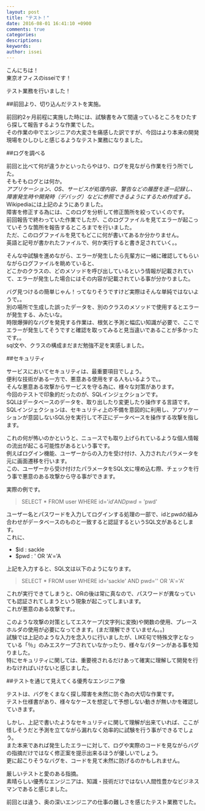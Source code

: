 ```yaml
---
layout: post
title: "テスト！"
date: 2016-08-01 16:41:10 +0900
comments: true
categories: 
descriptions: 
keywords: 
author: issei 
---
```


こんにちは！  
東京オフィスのisseiです！  

テスト業務を行いました！  
<!--more-->

##前回より、切り込んだテストを実施。  

前回約2ヶ月前程に実施した時には、試験書をみて間違っているところをひたすら探して報告するような作業でした。  
その作業の中でエンジニアの大変さを痛感した訳ですが、今回はより本来の開発現場をひしひしと感じるようなテスト業務になりました。  

##ログを調べる  

前回と比べて何が違うかといったらやはり、ログを見ながら作業を行う所でした。  
そもそもログとは何か。  
*アプリケーション、OS、サービスが処理内容、警告などの履歴を逐一記録し、障害発生時や開発時（デバッグ）などに参照できるようにするため作成する。*  
Wikipediaには上記のようにありました。  
障害を修正する為には、このログを分析して修正箇所を絞っていくのです。  
前回報告で終わっていた作業でしたが、このログファイルを見てエラーが起こっていそうな箇所を報告するところまでを行いました。  
ただ、このログファイルを見てもどこに何が書いてあるか分かりません。  
英語と記号が書かれたファイルで、何か実行すると書き足されていく。。  

そんな中試験を進めながら、エラーが発生したら先輩方に一緒に確認してもらいながらログファイルを眺めていると、  
どこかのクラスの、どのメソッドを呼び出しているという情報が記載されていて、エラーが発生した場合にはその内容が記載されている事が分かりました。  

バグ見つけるの簡単じゃん！ってなりそうですけど実際はそんな単純ではないようで。。  
別の場所で生成した誤ったデータを、別のクラスのメソッドで使用するとエラーが発生する、みたいな。  
時限爆弾的なバグを発見する作業は、根気と予測と幅広い知識が必要で、ここでエラーが発生してそうですと確認を取ってみると見当違いであることが多かったです。。  
sql文や、クラスの構成まだまだ勉強不足を実感しました。  

##セキュリティ  

サービスにおいてセキュリティは、最重要項目でしょう。  
便利な技術がある一方で、悪意ある使用をする人もいるようで。。  
そんな悪意ある攻撃からサービスを守る為に、様々な対策があります。  
今回のテストで印象的だったのが、SQLインジェクションです。  
SQLはデータベースのデータを、取り出したり変更したり操作する言語です。  
SQLインジェクションは、セキュリティ上の不備を意図的に利用し、アプリケーションが意図しないSQL分を実行して不正にデータベースを操作する攻撃を指します。  

これの何が怖いのかというと、ニュースでも取り上げられているような個人情報の流出が起こる可能性があるという事です。  
例えばログイン機能、ユーザーからの入力を受け付け、入力されたパラメータを元に画面遷移を行います。  
この、ユーザーから受け付けたパラメータをSQL文に埋め込む際、チェックを行う事で悪意のある攻撃から守る事ができます。  

実際の例です。

>SELECT * FROM user WHERE id='$id' AND pwd='$pwd'  

ユーザー名とパスワードを入力してログインする処理の一部で、idとpwdの組み合わせがデータベースのものと一致すると認証するというSQL文があるとします。  
これに、

* $id : sackle  
* $pwd  : ' OR 'A'='A  

上記を入力すると、SQL文は以下のようになります。  

>SELECT * FROM user WHERE id='sackle' AND pwd='' OR 'A'='A'

これが実行できてしまうと、ORの後は常に真なので、パスワードが異なっていても認証されてしまうという現象が起こってしまいます。  
これが悪意のある攻撃です。。  


このような攻撃の対策としてエスケープ(文字列に変換)や関数の使用、プレースホルダの使用が必要になってきます。(まだ理解できていません。。)  
試験では上記のような入力を念入りに行いましたが、LIKE句で特殊文字となっている「％」のみエスケープされていなかったり、様々なパターンがある事を知りました。  
特にセキュリティに関しては、重要視されるだけあって確実に理解して開発を行わなければいけないと感じました。  

##テストを通じて見えてくる優秀なエンジニア像  

テストは、バグをくまなく探し障害を未然に防ぐ為の大切な作業です。  
テスト仕様書があり、様々なケースを想定して予想しない動きが無いかを確認していきます。  

しかし、上記で書いたようなセキュリティに関して理解が出来ていれば、ここが怪しそうだと予測を立てながら漏れなく効率的に試験を行う事ができるでしょう。  
また本来であれば発生したエラーに対して、ログや実際のコードを見ながらバグの指摘だけではなく修正案を提示出来るほうが優しいでしょう。  
更に起こりそうなバグを、コードを見て未然に防げるのかもしれません。  

厳しいテストと愛のある指摘。  
素晴らしい優秀なエンジニアは、知識・技術だけではない人間性豊かなビジネスマンであると感じました。  

前回とは違う、奥の深いエンジニアの仕事の難しさを感じたテスト業務でした。  

